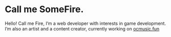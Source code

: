 # Call me SomeFire.
Hello! Call me Fire, I’m a web developer with interests in game development. I’m also an artist and a content creator, currently working on [ocmusic.fun](https://www.ocmusic.fun/)
<!---
SometimesFire/SometimesFire is a ✨ special ✨ repository because its `README.md` (this file) appears on your GitHub profile.
You can click the Preview link to take a look at your changes.
--->
